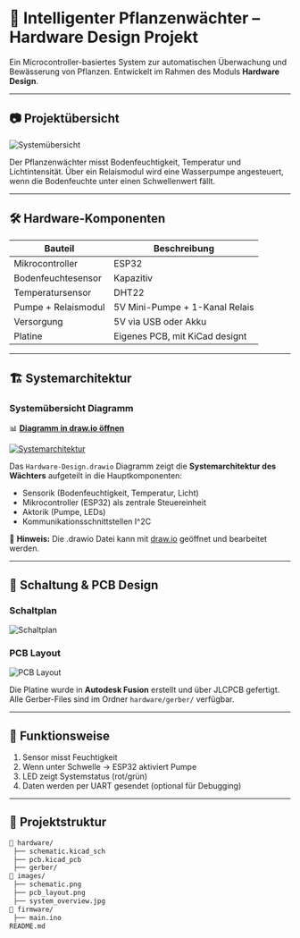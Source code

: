 # 🌿 Intelligenter Pflanzenwächter – Hardware Design Projekt

Ein Microcontroller-basiertes System zur automatischen Überwachung und Bewässerung von Pflanzen. Entwickelt im Rahmen des Moduls **Hardware Design**.

---

## 📷 Projektübersicht

![Systemübersicht](images/system_overview.jpg)

Der Pflanzenwächter misst Bodenfeuchtigkeit, Temperatur und Lichtintensität. Über ein Relaismodul wird eine Wasserpumpe angesteuert, wenn die Bodenfeuchte unter einen Schwellenwert fällt.

---

## 🛠️ Hardware-Komponenten

| Bauteil                | Beschreibung                        |
|------------------------|-------------------------------------|
| Mikrocontroller        | ESP32                                |
| Bodenfeuchtesensor     | Kapazitiv                             |
| Temperatursensor       | DHT22                                |
| Pumpe + Relaismodul    | 5V Mini-Pumpe + 1-Kanal Relais       |
| Versorgung             | 5V via USB oder Akku                 |
| Platine                | Eigenes PCB, mit KiCad designt      |

---

## 🏗️ Systemarchitektur

### Systemübersicht Diagramm
📊 **[Diagramm in draw.io öffnen](https://app.diagrams.net/#Uhttps%3A%2F%2Fraw.githubusercontent.com%2Fderguer%2FHardware-Design%2Fmain%2FHardware-Design.drawio)**

[![Systemarchitektur](https://via.placeholder.com/800x400/f0f0f0/333?text=Hardware-Design+Diagramm%0AKlicken+zum+Öffnen)](https://app.diagrams.net/#Uhttps%3A%2F%2Fraw.githubusercontent.com%2Fderguer%2FHardware-Design%2Fmain%2FHardware-Design.drawio)

Das `Hardware-Design.drawio` Diagramm zeigt die **Systemarchitektur des Wächters** aufgeteilt in die Hauptkomponenten:
- Sensorik (Bodenfeuchtigkeit, Temperatur, Licht)
- Mikrocontroller (ESP32) als zentrale Steuereinheit
- Aktorik (Pumpe, LEDs)
- Kommunikationsschnittstellen I^2C

📝 **Hinweis:** Die .drawio Datei kann mit [draw.io](https://app.diagrams.net/) geöffnet und bearbeitet werden.

---

## 🔧 Schaltung & PCB Design

### Schaltplan
![Schaltplan](images/schematic.png)

### PCB Layout
![PCB Layout](images/pcb_layout.png)

Die Platine wurde in **Autodesk Fusion** erstellt und über JLCPCB gefertigt. Alle Gerber-Files sind im Ordner `hardware/gerber/` verfügbar.

---

## 🧪 Funktionsweise

1. Sensor misst Feuchtigkeit
2. Wenn unter Schwelle → ESP32 aktiviert Pumpe
3. LED zeigt Systemstatus (rot/grün)
4. Daten werden per UART gesendet (optional für Debugging)

---

## 📂 Projektstruktur

```bash
📁 hardware/
 ├── schematic.kicad_sch
 ├── pcb.kicad_pcb
 ├── gerber/
📁 images/
 ├── schematic.png
 ├── pcb_layout.png
 ├── system_overview.jpg
📁 firmware/
 ├── main.ino
README.md
